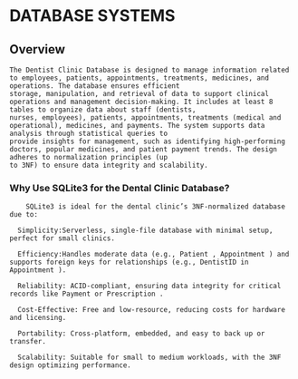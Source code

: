 # DATABASE SYSTEMS
## Overview 
    The Dentist Clinic Database is designed to manage information related to employees, patients, appointments, treatments, medicines, and operations. The database ensures efficient
    storage, manipulation, and retrieval of data to support clinical operations and management decision-making. It includes at least 8 tables to organize data about staff (dentists,
    nurses, employees), patients, appointments, treatments (medical and operational), medicines, and payments. The system supports data analysis through statistical queries to
    provide insights for management, such as identifying high-performing doctors, popular medicines, and patient payment trends. The design adheres to normalization principles (up
    to 3NF) to ensure data integrity and scalability.

### Why Use SQLite3 for the Dental Clinic Database?
        SQLite3 is ideal for the dental clinic’s 3NF-normalized database due to:

      Simplicity:Serverless, single-file database with minimal setup, perfect for small clinics.

      Efficiency:Handles moderate data (e.g., Patient , Appointment ) and supports foreign keys for relationships (e.g., DentistID in Appointment ).

      Reliability: ACID-compliant, ensuring data integrity for critical records like Payment or Prescription .

      Cost-Effective: Free and low-resource, reducing costs for hardware and licensing.

      Portability: Cross-platform, embedded, and easy to back up or transfer.

      Scalability: Suitable for small to medium workloads, with the 3NF design optimizing performance.
